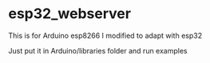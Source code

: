 # esp32_webserver

This is for Arduino esp8266 I modified to adapt with esp32

Just put it in Arduino/libraries folder and run examples
